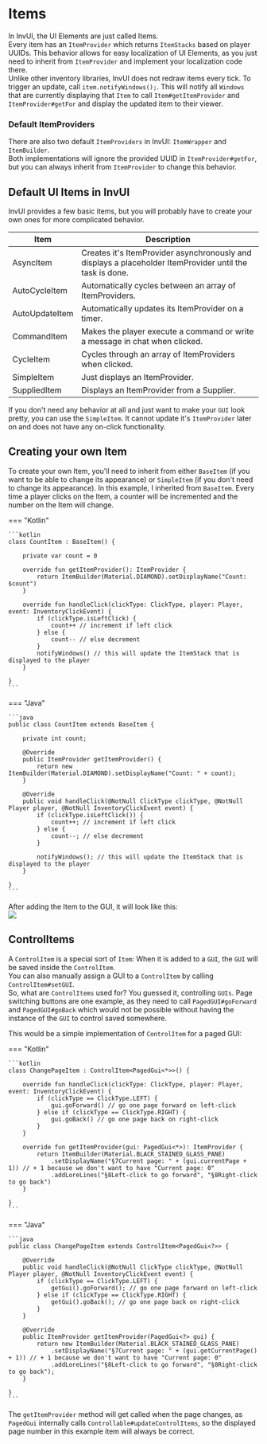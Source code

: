 # Items

In InvUI, the UI Elements are just called Items.  
Every item has an ``ItemProvider`` which returns ``ItemStacks`` based on player UUIDs. This behavior allows for easy localization of UI Elements, as you just need to inherit from ``ItemProvider`` and implement your localization code there.  
Unlike other inventory libraries, InvUI does not redraw items every tick. To trigger an update, call ``item.notifyWindows();``. This will notify all ``Windows`` that are currently displaying that ``Item`` to call ``Item#getItemProvider`` and ``ItemProvider#getFor`` and display the updated item to their viewer.

### Default ItemProviders
There are also two default ``ItemProviders`` in InvUI: ``ItemWrapper`` and ``ItemBuilder``.  
Both implementations will ignore the provided UUID in ``ItemProvider#getFor``, but you can always inherit from ``ItemProvider`` to change this behavior.

## Default UI Items in InvUI
InvUI provides a few basic items, but you will probably have to create your own ones for more complicated behavior.

| Item           | Description                                                                                              |
|----------------|----------------------------------------------------------------------------------------------------------|
| AsyncItem      | Creates it's ItemProvider asynchronously and displays a placeholder ItemProvider until the task is done. |
| AutoCycleItem  | Automatically cycles between an array of ItemProviders.                                                  |
| AutoUpdateItem | Automatically updates its ItemProvider on a timer.                                                       |
| CommandItem    | Makes the player execute a command or write a message in chat when clicked.                              |
| CycleItem      | Cycles through an array of ItemProviders when clicked.                                                   |
| SimpleItem     | Just displays an ItemProvider.                                                                           |
| SuppliedItem   | Displays an ItemProvider from a Supplier<ItemProvider>.                                                  |

If you don't need any behavior at all and just want to make your ``GUI`` look pretty, you can use the ``SimpleItem``. It cannot update it's ``ItemProvider`` later on and does not have any on-click functionality.

## Creating your own Item
To create your own Item, you'll need to inherit from either ``BaseItem`` (if you want to be able to change its appearance) or ``SimpleItem`` (if you don't need to change its appearance).
In this example, I inherited from ``BaseItem``.
Every time a player clicks on the Item, a counter will be incremented and the number on the Item will change.

=== "Kotlin"

    ```kotlin
    class CountItem : BaseItem() {
        
        private var count = 0
        
        override fun getItemProvider(): ItemProvider {
            return ItemBuilder(Material.DIAMOND).setDisplayName("Count: $count")
        }
        
        override fun handleClick(clickType: ClickType, player: Player, event: InventoryClickEvent) {
            if (clickType.isLeftClick) {
                count++ // increment if left click
            } else {
                count-- // else decrement
            }
            notifyWindows() // this will update the ItemStack that is displayed to the player
        }
        
    }
    ```

=== "Java"

    ```java
    public class CountItem extends BaseItem {
        
        private int count;
        
        @Override
        public ItemProvider getItemProvider() {
            return new ItemBuilder(Material.DIAMOND).setDisplayName("Count: " + count);
        }
        
        @Override
        public void handleClick(@NotNull ClickType clickType, @NotNull Player player, @NotNull InventoryClickEvent event) {
            if (clickType.isLeftClick()) {
                count++; // increment if left click
            } else {
                count--; // else decrement
            }
            
            notifyWindows(); // this will update the ItemStack that is displayed to the player
        }
        
    }
    ```

After adding the Item to the GUI, it will look like this:  
![](https://i.imgur.com/bTEFRqc.gif)

## ControlItems
A `ControlItem` is a special sort of `Item`: When it is added to a `GUI`, the `GUI` will be saved inside the `ControlItem`.  
You can also manually assign a GUI to a `ControlItem` by calling `ControlItem#setGUI`.  
So, what are `ControlItems` used for? You guessed it, controlling `GUIs`. Page switching buttons are one example, as they need to call ``PagedGUI#goForward`` and ``PagedGUI#goBack`` which would not be possible without having the instance of the ``GUI`` to control saved somewhere.

This would be a simple implementation of `ControlItem` for a paged GUI:

=== "Kotlin"

    ```kotlin
    class ChangePageItem : ControlItem<PagedGui<*>>() {
        
        override fun handleClick(clickType: ClickType, player: Player, event: InventoryClickEvent) {
            if (clickType == ClickType.LEFT) {
                gui.goForward() // go one page forward on left-click
            } else if (clickType == ClickType.RIGHT) {
                gui.goBack() // go one page back on right-click
            }
        }
        
        override fun getItemProvider(gui: PagedGui<*>): ItemProvider {
            return ItemBuilder(Material.BLACK_STAINED_GLASS_PANE)
                .setDisplayName("§7Current page: " + (gui.currentPage + 1)) // + 1 because we don't want to have "Current page: 0"
                .addLoreLines("§8Left-click to go forward", "§8Right-click to go back")
        }
        
    }
    ```

=== "Java"

    ```java
    public class ChangePageItem extends ControlItem<PagedGui<?>> {
        
        @Override
        public void handleClick(@NotNull ClickType clickType, @NotNull Player player, @NotNull InventoryClickEvent event) {
            if (clickType == ClickType.LEFT) {
                getGui().goForward(); // go one page forward on left-click
            } else if (clickType == ClickType.RIGHT) {
                getGui().goBack(); // go one page back on right-click
            }
        }
        
        @Override
        public ItemProvider getItemProvider(PagedGui<?> gui) {
            return new ItemBuilder(Material.BLACK_STAINED_GLASS_PANE)
                .setDisplayName("§7Current page: " + (gui.getCurrentPage() + 1)) // + 1 because we don't want to have "Current page: 0"
                .addLoreLines("§8Left-click to go forward", "§8Right-click to go back");
        }
        
    }
    ```

The `getItemProvider` method will get called when the page changes, as `PagedGui` internally calls `Controllable#updateControlItems`, so the displayed page number in this example item will always be correct.